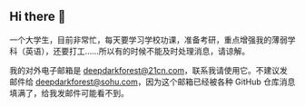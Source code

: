 ## Hi there 👋

<!--
**Deep-Dark-Forest/Deep-Dark-Forest** is a ✨ _special_ ✨ repository because its `README.md` (this file) appears on your GitHub profile.

Here are some ideas to get you started:

- 🔭 I’m currently working on ...
- 🌱 I’m currently learning ...
- 👯 I’m looking to collaborate on ...
- 🤔 I’m looking for help with ...
- 💬 Ask me about ...
- 📫 How to reach me: ...
- 😄 Pronouns: ...
- ⚡ Fun fact: ...
-->
一个大学生，目前非常忙，每天要学习学校功课，准备考研，重点增强我的薄弱学科（英语），还要打工……所以有的时候不能及时处理消息，请谅解。

我的对外电子邮箱是 deepdarkforest@21cn.com，联系我请使用它。不建议发邮件给 deepdarkforest@sohu.com，因为这个邮箱已经被各种 GitHub 仓库消息填满了，给我发邮件可能看不到。
